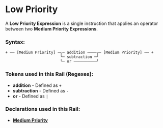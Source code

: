 
# Low Priority

A **Low Priority Expression** is a single instruction that
applies an operator between two **Medium Priority Expressions**.

### Syntax:

    + ── [Medium Priority] ─╮─ addition ────╭─ [Medium Priority] ── +
                            ╰─ subtraction ─╯
                            ╰─ or ──────────╯

### Tokens used in this Rail (Regexes):

- **addition** - Defined as `+`
- **subtraction** - Defined as `-`
- **or** - Defined as `|`

### Declarations used in this Rail:

- [**Medium Priority**](EX-Priority-M.md)
